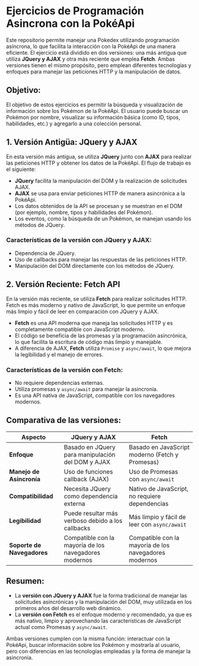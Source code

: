 # Ejercicios de Programación Asincrona con la PokéApi

Este repositorio permite manejar una Pokedex utilizando programación asíncrona, lo que facilita la interacción con la PokéApi de una manera eficiente. El ejercicio está dividido en dos versiones: una más antigua que utiliza **JQuery y AJAX** y otra más reciente que emplea **Fetch**. Ambas versiones tienen el mismo propósito, pero emplean diferentes tecnologías y enfoques para manejar las peticiones HTTP y la manipulación de datos.

## Objetivo:
El objetivo de estos ejercicios es permitir la búsqueda y visualización de información sobre los Pokémon de la PokéApi. El usuario puede buscar un Pokémon por nombre, visualizar su información básica (como ID, tipos, habilidades, etc.) y agregarlo a una colección personal.

## 1. **Versión Antigüa: JQuery y AJAX**
En esta versión más antigua, se utiliza **JQuery** junto con **AJAX** para realizar las peticiones HTTP y obtener los datos de la PokéApi. El flujo de trabajo es el siguiente:

- **JQuery** facilita la manipulación del DOM y la realización de solicitudes AJAX.
- **AJAX** se usa para enviar peticiones HTTP de manera asincrónica a la PokéApi.
- Los datos obtenidos de la API se procesan y se muestran en el DOM (por ejemplo, nombre, tipos y habilidades del Pokémon).
- Los eventos, como la búsqueda de un Pokémon, se manejan usando los métodos de JQuery.

### Características de la versión con JQuery y AJAX:
- Dependencia de JQuery.
- Uso de callbacks para manejar las respuestas de las peticiones HTTP.
- Manipulación del DOM directamente con los métodos de JQuery.

## 2. **Versión Reciente: Fetch API**
En la versión más reciente, se utiliza **Fetch** para realizar solicitudes HTTP. Fetch es más moderno y nativo de JavaScript, lo que permite un enfoque más limpio y fácil de leer en comparación con JQuery y AJAX.

- **Fetch** es una API moderna que maneja las solicitudes HTTP y es completamente compatible con JavaScript moderno.
- El código se beneficia de las promesas y la programación asincrónica, lo que facilita la escritura de código más limpio y manejable.
- A diferencia de AJAX, **Fetch** utiliza `Promise` y `async/await`, lo que mejora la legibilidad y el manejo de errores.

### Características de la versión con Fetch:
- No requiere dependencias externas.
- Utiliza promesas y `async/await` para manejar la asincronía.
- Es una API nativa de JavaScript, compatible con los navegadores modernos.

## Comparativa de las versiones:

| **Aspecto**               | **JQuery y AJAX**                                      | **Fetch**                             |
|---------------------------|--------------------------------------------------------|---------------------------------------|
| **Enfoque**               | Basado en JQuery para manipulación del DOM y AJAX      | Basado en JavaScript moderno (Fetch y Promesas) |
| **Manejo de Asincronía**  | Uso de funciones callback (AJAX)                       | Uso de Promesas con `async/await`    |
| **Compatibilidad**        | Necesita JQuery como dependencia externa              | Nativo de JavaScript, no requiere dependencias |
| **Legibilidad**           | Puede resultar más verboso debido a los callbacks      | Más limpio y fácil de leer con `async/await` |
| **Soporte de Navegadores**| Compatible con la mayoría de los navegadores modernos  | Compatible con la mayoría de los navegadores modernos |

## Resumen:
- La **versión con JQuery y AJAX** fue la forma tradicional de manejar las solicitudes asincrónicas y la manipulación del DOM, muy utilizada en los primeros años del desarrollo web dinámico.
- La **versión con Fetch** es el enfoque moderno y recomendado, ya que es más nativo, limpio y aprovechando las características de JavaScript actual como Promesas y `async/await`.

Ambas versiones cumplen con la misma función: interactuar con la PokéApi, buscar información sobre los Pokémon y mostrarla al usuario, pero con diferencias en las tecnologías empleadas y la forma de manejar la asincronía.
